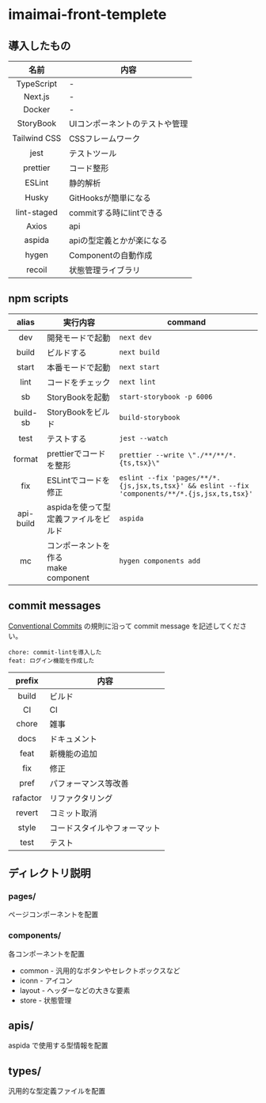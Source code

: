 # imaimai-front-templete

## 導入したもの
|名前|内容|
|:-:|-|
|TypeScript|-|
|Next.js|-|
|Docker|-|
|StoryBook|UIコンポーネントのテストや管理|
|Tailwind CSS|CSSフレームワーク|
|jest|テストツール|
|prettier|コード整形|
|ESLint|静的解析|
|Husky|GitHooksが簡単になる|
|lint-staged|commitする時にlintできる|
|Axios|api|
|aspida|apiの型定義とかが楽になる|
|hygen|Componentの自動作成|
|recoil|状態管理ライブラリ|

## npm scripts
|alias|実行内容|command|
|:-:|-|-|
|dev|開発モードで起動|`next dev`|
|build|ビルドする|`next build`|
|start|本番モードで起動|`next start`|
|lint|コードをチェック|`next lint`|
|sb|StoryBookを起動|`start-storybook -p 6006`|
|build-sb|StoryBookをビルド|`build-storybook`|
|test|テストする|`jest --watch`|
|format|prettierでコードを整形|`prettier --write \"./**/**/*.{ts,tsx}\"`|
|fix|ESLintでコードを修正|`eslint --fix 'pages/**/*.{js,jsx,ts,tsx}' && eslint --fix 'components/**/*.{js,jsx,ts,tsx}'`|
|api-build|aspidaを使って型定義ファイルをビルド|`aspida`|
|mc|コンポーネントを作る<br>make component|`hygen components add`|

## commit messages
[Conventional Commits](https://www.conventionalcommits.org/ja/v1.0.0/) の規則に沿って commit message を記述してください。

```
chore: commit-lintを導入した
feat: ログイン機能を作成した
```

|prefix|内容|
|:-:|-|
|build|ビルド|
|CI|CI|
|chore|雑事|
|docs|ドキュメント|
|feat|新機能の追加|
|fix|修正|
|pref|パフォーマンス等改善|
|rafactor|リファクタリング|
|revert|コミット取消|
|style|コードスタイルやフォーマット|
|test|テスト|

## ディレクトリ説明
### pages/
ページコンポーネントを配置

### components/
各コンポーネントを配置
- common - 汎用的なボタンやセレクトボックスなど
- iconn - アイコン
- layout - ヘッダーなどの大きな要素
- store - 状態管理

## apis/
aspida で使用する型情報を配置

## types/
汎用的な型定義ファイルを配置